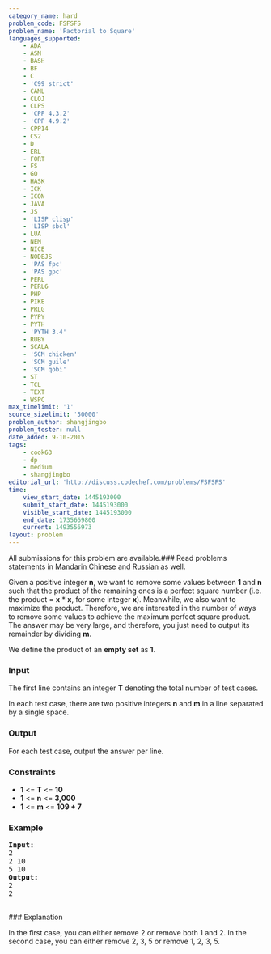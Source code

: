 ```yaml
---
category_name: hard
problem_code: FSFSFS
problem_name: 'Factorial to Square'
languages_supported:
    - ADA
    - ASM
    - BASH
    - BF
    - C
    - 'C99 strict'
    - CAML
    - CLOJ
    - CLPS
    - 'CPP 4.3.2'
    - 'CPP 4.9.2'
    - CPP14
    - CS2
    - D
    - ERL
    - FORT
    - FS
    - GO
    - HASK
    - ICK
    - ICON
    - JAVA
    - JS
    - 'LISP clisp'
    - 'LISP sbcl'
    - LUA
    - NEM
    - NICE
    - NODEJS
    - 'PAS fpc'
    - 'PAS gpc'
    - PERL
    - PERL6
    - PHP
    - PIKE
    - PRLG
    - PYPY
    - PYTH
    - 'PYTH 3.4'
    - RUBY
    - SCALA
    - 'SCM chicken'
    - 'SCM guile'
    - 'SCM qobi'
    - ST
    - TCL
    - TEXT
    - WSPC
max_timelimit: '1'
source_sizelimit: '50000'
problem_author: shangjingbo
problem_tester: null
date_added: 9-10-2015
tags:
    - cook63
    - dp
    - medium
    - shangjingbo
editorial_url: 'http://discuss.codechef.com/problems/FSFSFS'
time:
    view_start_date: 1445193000
    submit_start_date: 1445193000
    visible_start_date: 1445193000
    end_date: 1735669800
    current: 1493556973
layout: problem
---
```

All submissions for this problem are available.###  Read problems statements in [Mandarin Chinese](http://www.codechef.com/download/translated/COOK63/mandarin/FSFSFS.pdf) and [Russian](http://www.codechef.com/download/translated/COOK63/russian/FSFSFS.pdf) as well.

Given a positive integer **n**, we want to remove some values between **1** and **n** such that the product of the remaining ones is a perfect square number (i.e. the product = **x** \* **x**, for some integer **x**). Meanwhile, we also want to maximize the product. Therefore, we are interested in the number of ways to remove some values to achieve the maximum perfect square product. The answer may be very large, and therefore, you just need to output its remainder by dividing **m**.

We define the product of an **empty set** as **1**.

### Input

The first line contains an integer **T** denoting the total number of test cases.

In each test case, there are two positive integers **n** and **m** in a line separated by a single space.

### Output

For each test case, output the answer per line.

### Constraints

- **1** <= **T** <= **10**
- **1** <= **n** <= **3,000**
- **1** <= **m** <= **109 + 7**

### Example

<pre><b>Input:</b>
2
2 10
5 10
<b>Output:</b>
2
2

</pre>### Explanation

In the first case, you can either remove 2 or remove both 1 and 2. In the second case, you can either remove 2, 3, 5 or remove 1, 2, 3, 5.
